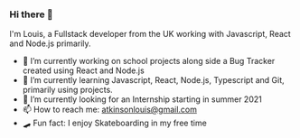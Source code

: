 ### Hi there 👋

I'm Louis, a Fullstack developer from the UK working with Javascript, React and Node.js primarily.

- 🔭 I’m currently working on school projects along side a Bug Tracker created using React and Node.js
- 🌱 I’m currently learning Javascript, React, Node.js, Typescript and Git, primarily using projects.
- 🤔 I’m currently looking for an Internship starting in summer 2021
- 📫 How to reach me: atkinsonlouis@gmail.com
- 🛹 Fun fact: I enjoy Skateboarding in my free time 
